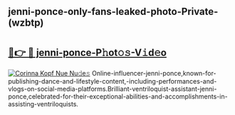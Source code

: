 ## jenni-ponce-only-fans​-leaked-photo​-Private-(wzbtp)


# <h2><a href="https://mediaupload.pro?title=jenni-ponce&ref=git">🔗👉 🔴 jenni-ponce-P𝚑ot𝚘𝚜-V𝚒d𝚎o</a></h2>

[![Corinna Kopf Nue Nu𝚍e𝚜](https://i.imgur.com/0qMVB7G.gif)](https://mediaupload.pro?title=jenni-ponce&ref=git)
Online-influencer-jenni-ponce,known-for-publishing-dance-and-lifestyle-content,-including-performances-and-vlogs-on-social-media-platforms.Brilliant-ventriloquist-assistant-jenni-ponce,celebrated-for-their-exceptional-abilities-and-accomplishments-in-assisting-ventriloquists.  
